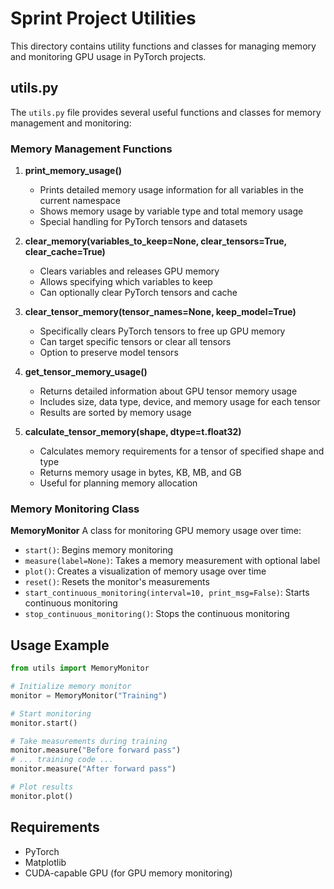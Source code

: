 # Sprint Project Utilities

This directory contains utility functions and classes for managing memory and monitoring GPU usage in PyTorch projects.

## utils.py

The `utils.py` file provides several useful functions and classes for memory management and monitoring:

### Memory Management Functions

1. **print_memory_usage()**
   - Prints detailed memory usage information for all variables in the current namespace
   - Shows memory usage by variable type and total memory usage
   - Special handling for PyTorch tensors and datasets

2. **clear_memory(variables_to_keep=None, clear_tensors=True, clear_cache=True)**
   - Clears variables and releases GPU memory
   - Allows specifying which variables to keep
   - Can optionally clear PyTorch tensors and cache

3. **clear_tensor_memory(tensor_names=None, keep_model=True)**
   - Specifically clears PyTorch tensors to free up GPU memory
   - Can target specific tensors or clear all tensors
   - Option to preserve model tensors

4. **get_tensor_memory_usage()**
   - Returns detailed information about GPU tensor memory usage
   - Includes size, data type, device, and memory usage for each tensor
   - Results are sorted by memory usage

5. **calculate_tensor_memory(shape, dtype=t.float32)**
   - Calculates memory requirements for a tensor of specified shape and type
   - Returns memory usage in bytes, KB, MB, and GB
   - Useful for planning memory allocation

### Memory Monitoring Class

**MemoryMonitor**
A class for monitoring GPU memory usage over time:

- `start()`: Begins memory monitoring
- `measure(label=None)`: Takes a memory measurement with optional label
- `plot()`: Creates a visualization of memory usage over time
- `reset()`: Resets the monitor's measurements
- `start_continuous_monitoring(interval=10, print_msg=False)`: Starts continuous monitoring
- `stop_continuous_monitoring()`: Stops the continuous monitoring

## Usage Example

```python
from utils import MemoryMonitor

# Initialize memory monitor
monitor = MemoryMonitor("Training")

# Start monitoring
monitor.start()

# Take measurements during training
monitor.measure("Before forward pass")
# ... training code ...
monitor.measure("After forward pass")

# Plot results
monitor.plot()
```

## Requirements

- PyTorch
- Matplotlib
- CUDA-capable GPU (for GPU memory monitoring) 